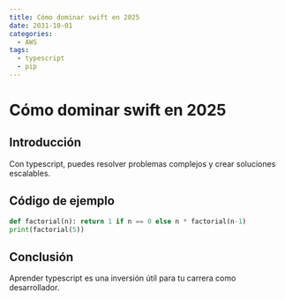 ```yaml
---
title: Cómo dominar swift en 2025
date: 2031-10-01
categories:
  - AWS
tags:
  - typescript
  - pip
---
```


# Cómo dominar swift en 2025

## Introducción

Con typescript, puedes resolver problemas complejos y crear soluciones escalables.

## Código de ejemplo

```python
def factorial(n): return 1 if n == 0 else n * factorial(n-1)
print(factorial(5))
```

## Conclusión

Aprender typescript es una inversión útil para tu carrera como desarrollador.